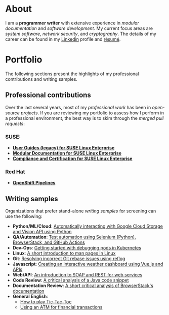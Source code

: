 # About
I am a **programmer writer** with extensive experience in *modular documentation* and *software development*. My current focus areas are *system software*, *network security*, and *cryptography*. The details of my career can be found in my [Linkedin](https://www.linkedin.com/in/sounix000/) profile and [résumé](./resume/technical_writer_souvik_sarkar.pdf).

# Portfolio
The following sections present the highlights of my professional contributions and writing samples.

## Professional contributions
Over the last several years, most of my *professional work* has been in *open-source projects*. If you are reviewing my portfolio to assess how I perform in a professional environment, the best way is to skim through the *merged pull requests*:

### SUSE:
- [**User Guides (legacy) for SUSE Linux Enterprise**](https://github.com/SUSE/doc-sle/pulls?q=is%3Apr+is%3Aclosed+author%3Asounix000)
- [**Modular Documentation for SUSE Linux Enterprise**](https://github.com/SUSE/doc-modular/pulls/sounix000)
- [**Compliance and Certification for SUSE Linux Enterprise**](https://github.com/SUSE/doc-unversioned/pulls?q=is%3Apr+is%3Aclosed+author%3Asounix000)

### Red Hat
- [**OpenShift Pipelines**](https://github.com/openshift/openshift-docs/pulls?q=is%3Apr+author%3Asounix000+is%3Aclosed)

## Writing samples
Organizations that prefer stand-alone *writing samples* for screening can use the following:
- **Python/ML/Cloud**: [Automatically interacting with Google Cloud Storage and Vision API using Python](./portfolio/tech_docs/python_gcp_ml_vision.pdf)
- **QA/Automation**: [Test automation using Selenium (Python), BrowserStack, and GitHub Actions](https://sounix000.github.io/browserstack-assignment/)
- **Dev-Ops**: [Getting started with debugging pods in Kubernetes](./portfolio/tech_docs/debug_kubernetes_pods.md)
- **Linux**: [A short introduction to man pages in Linux](./portfolio/tech_docs/man_pages.md)
- **Git**: [Resolving incorrect Git rebase issues using reflog](./portfolio/tech_docs/git_reflog_reset.md)
- **Javascript**: [Creating an interactive weather dashboard using Vue.js and APIs](https://www.smashingmagazine.com/2019/02/interactive-weather-dashboard-api-vue-js/)
- **Web/API**: [An introduction to SOAP and REST for web services](./portfolio/tech_docs/RESTvsSOAP.pdf)
- **Code Review**: [A critical analysis of a Java code snippet](./portfolio/tech_docs/FindNeedles.pdf)
- **Documentation Review**: [A short critical analysis of BrowserStack's documentation](https://sounix000.github.io/browserstack-assignment/doc-analysis)
- **General English**:
  - [How to play Tic-Tac-Toe](./portfolio/tech_docs/TicTacToe.pdf)
  - [Using an ATM for financial transactions](./portfolio/tech_docs/ATM.pdf)

